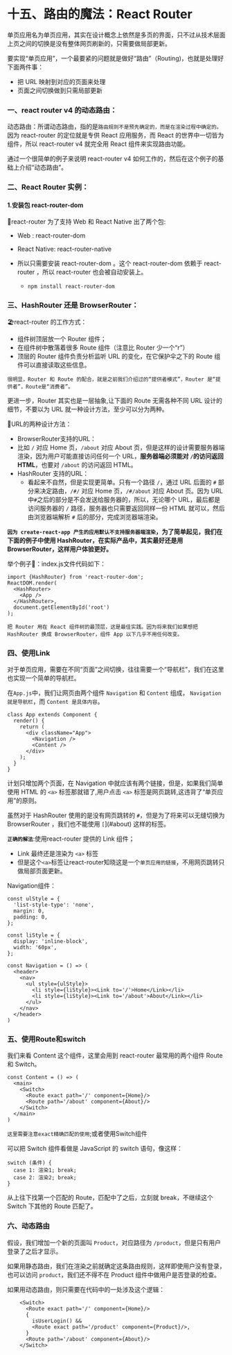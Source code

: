 # 十五、路由的魔法：React Router

单页应用名为单页应用，其实在设计概念上依然是多页的界面，只不过从技术层面上页之间的切换是没有整体网页刷新的，只需要做局部更新。

要实现“单页应用”，一个最要紧的问题就是做好“路由”（Routing)，也就是处理好下面两件事：

- 把 URL 映射到对应的页面来处理
- 页面之间切换做到只需局部更新

### 一、react router v4 的动态路由：

动态路由：所谓动态路由，指的是`路由规则不是预先确定的，而是在渲染过程中确定的。`因为 react-router 的定位就是专供 React 应用服务，而 React 的世界中一切皆为组件，所以 react-router v4 就完全用 React 组件来实现路由功能。

通过一个很简单的例子来说明 react-router v4 如何工作的，然后在这个例子的基础上介绍“动态路由”。

### 二、React Router 实例：

#### 1.安装包 react-router-dom

 🌵react-router 为了支持 Web 和 React Native 出了两个包:

- Web : react-router-dom

- React Native: react-router-native

- 所以只需要安装 react-router-dom 。这个 react-router-dom 依赖于 react-router ，所以 react-router 也会被自动安装上。

  - ```react
    npm install react-router-dom
    ```

    

### 三、HashRouter 还是 BrowserRouter：

🏖react-router 的工作方式：

- 组件树顶层放一个 Router 组件；
- 在组件树中散落着很多 Route 组件（注意比 Router 少一个“r”）
- 顶层的 Router 组件负责分析监听 URL 的变化，在它保护伞之下的 Route 组件可以直接读取这些信息。

`很明显，Router 和 Route 的配合，就是之前我们介绍过的“提供者模式”，Router 是“提供者”，Route是“消费者”。`

更进一步，Router 其实也是一层抽象,让下面的 Route 无需各种不同 URL 设计的细节，不要以为 URL 就一种设计方法，至少可以分为两种。

🐳URL的两种设计方法：

-  BrowserRouter支持的URL：
  - 比如 `/` 对应 Home 页，`/about` 对应 About 页，但是这样的设计需要服务器端渲染，因为用户可能直接访问任何一个 URL，**服务器端必须能对 `/`的访问返回 HTML**，也要对 `/about` 的访问返回 HTML。
- HashRouter 支持的URL：
  - 看起来不自然，但是实现更简单。只有一个路径 `/`，通过 URL 后面的 `#` 部分来决定路由，`/#/` 对应 Home 页，`/#/about` 对应 About 页。因为 URL 中`#`之后的部分是不会发送给服务器的，所以，无论哪个 URL，最后都是访问服务器的 `/` 路径，服务器也只需要返回同样一份 HTML 就可以，然后由浏览器端解析 `#` 后的部分，完成浏览器端渲染。

**`因为 create-react-app 产生的应用默认不支持服务器端渲染`，为了简单起见，我们在下面的例子中使用 HashRouter，在实际产品中，其实最好还是用 BrowserRouter，这样用户体验更好。**

举个例子🌰：index.js文件代码如下：

```react
import {HashRouter} from 'react-router-dom';
ReactDOM.render(
  <HashRouter>
    <App />
  </HashRouter>,
  document.getElementById('root')
);
```

`把 Router 用在 React 组件树的最顶层，这是最佳实践。因为将来我们如果想把 HashRouter 换成 BrowserRouter，组件 App 以下几乎不用任何改变。`



### 四、使用Link

对于单页应用，需要在不同“页面”之间切换，往往需要一个“导航栏”，我们在这里也实现一个简单的导航栏。

在`App.js`中，我们让网页由两个组件 `Navigation` 和 `Content` 组成， `Navigation 就是导航栏`，而 `Content 是具体内容`。

```react
class App extends Component {
  render() {
    return (
      <div className="App">
        <Navigation />
        <Content />
      </div>
    );
  }
}
```

计划只增加两个页面，在 Navigation 中就应该有两个链接，但是，如果我们简单使用 HTML 的 `<a>` 标签那就错了,用户点击 `<a>` 标签是网页跳转,这违背了“单页应用”的原则。

虽然对于 HashRouter 使用的是没有网页跳转的 `#`，但是为了将来可以无缝切换为 BrowserRouter ，我们也不能使用 `[`](#about) 这样的标签。

**`正确的解法`**:使用react-router 提供的 Link 组件；

-  Link 最终还是渲染为 `<a>` 标签
- 但是这个`<a>`标签让react-router知晓这是一个`单页应用的链接`，不用网页跳转只做局部页面更新。

Navigation组件：

```react
const ulStyle = {
  'list-style-type': 'none',
  margin: 0,
  padding: 0,
};

const liStyle = {
  display: 'inline-block',
  width: '60px',
};

const Navigation = () => (
  <header>
    <nav>
      <ul style={ulStyle}>
        <li style={liStyle}><Link to='/'>Home</Link></li>
        <li style={liStyle}><Link to='/about'>About</Link></li>
      </ul>
    </nav>
  </header>
)
```



### 五、使用Route和switch

我们来看 Content 这个组件，这里会用到 react-router 最常用的两个组件 Route 和 Switch。

```react
const Content = () => (
  <main>
    <Switch>
      <Route exact path='/' component={Home}/>
      <Route path='/about' component={About}/>
    </Switch>
  </main>
)
```

`这里需要注意exact精确匹配的使用`;或者使用Switch组件

可以把 Switch 组件看做是 JavaScript 的 switch 语句，像这样：

```react
switch (条件) {
  case 1: 渲染1; break;
  case 2: 渲染2; break;
}
```

从上往下找第一个匹配的 Route，匹配中了之后，立刻就 break，不继续这个 Switch 下其他的 Route 匹配了。



### 六、动态路由

假设，我们增加一个新的页面叫 `Product`，对应路径为 `/product`，但是只有用户登录了之后才显示。

如果用静态路由，我们在渲染之前就确定这条路由规则，这样即使用户没有登录，也可以访问 `product`，我们还不得不在 Product 组件中做用户是否登录的检查。

如果用动态路由，则只需要在代码中的一处涉及这个逻辑：

```react
    <Switch>
      <Route exact path='/' component={Home}/>
      {
        isUserLogin() &&
        <Route exact path='/product' component={Product}/>,
      }  
      <Route path='/about' component={About}/>
    </Switch>
```

